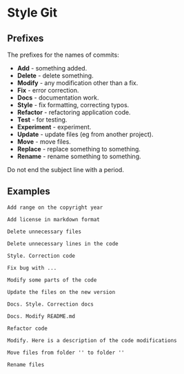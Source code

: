 # Style Git

## Prefixes

The prefixes for the names of commits:

* **Add** - something added.
* **Delete** - delete something.
* **Modify** - any modification other than a fix.
* **Fix** - error correction.
* **Docs** - documentation work.
* **Style** - fix formatting, correcting typos.
* **Refactor** - refactoring application code.
* **Test** - for testing.
* **Experiment** - experiment.
* **Update** - update files (eg from another project).
* **Move** - move files.
* **Replace** - replace something to something.
* **Rename** - rename something to something.

Do not end the subject line with a period.

## Examples

```text
Add range on the copyright year

Add license in markdown format

Delete unnecessary files

Delete unnecessary lines in the code

Style. Correction code

Fix bug with ...

Modify some parts of the code

Update the files on the new version

Docs. Style. Correction docs

Docs. Modify README.md

Refactor code

Modify. Here is a description of the code modifications

Move files from folder '' to folder ''

Rename files
```